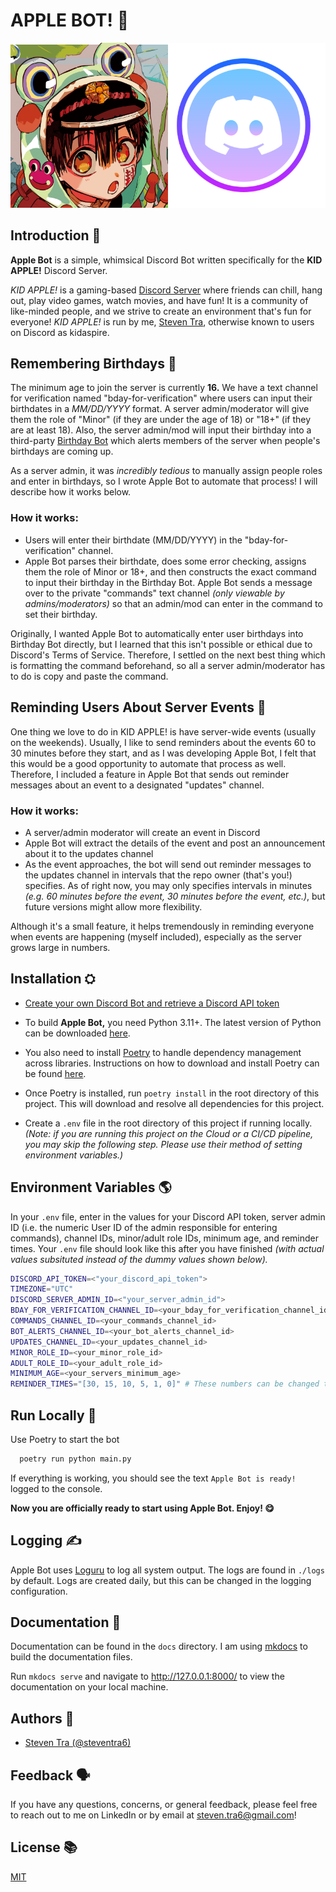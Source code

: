 
# **APPLE BOT!** 🍎



![KID APPLE! x Discord](images/kid%20apple%20github%20logo.png)


## Introduction 📝

**Apple Bot** is a simple, whimsical Discord Bot written specifically for the **KID APPLE!** Discord Server.

*KID APPLE!* is a gaming-based [Discord Server](https://discord.com/) where friends can chill, hang out, play video games, watch movies, and have fun! It is a community of like-minded people, and we strive to create an environment that's fun for everyone! *KID APPLE!* is run by me, [Steven Tra](https://github.com/steventra6), otherwise known to users on Discord as kidaspire. 

## Remembering Birthdays 🎂

The minimum age to join the server is currently **16.** We have a text channel for verification named "bday-for-verification" where users can input their birthdates in a *MM/DD/YYYY* format. A server admin/moderator will give them the role of "Minor" (if they are under the age of 18) or "18+" (if they are at least 18). Also, the server admin/mod will input their birthday into a third-party [Birthday Bot](https://noithecat.dev/bots/BirthdayBot/) which alerts members of the server when people's birthdays are coming up.

As a server admin, it was *incredibly tedious* to manually assign people roles and enter in birthdays, so I wrote Apple Bot to automate that process! I will describe how it works below.

### How it works:
- Users will enter their birthdate (MM/DD/YYYY) in the "bday-for-verification" channel.
- Apple Bot parses their birthdate, does some error checking, assigns them the role of Minor or 18+, and then constructs the exact command to input their birthday in the Birthday Bot. Apple Bot sends a message over to the private "commands" text channel *(only viewable by admins/moderators)* so that an admin/mod can enter in the command to set their birthday. 

Originally, I wanted Apple Bot to automatically enter user birthdays into Birthday Bot directly, but I learned that this isn't possible or ethical due to Discord's Terms of Service. Therefore, I settled on the next best thing which is formatting the command beforehand, so all a server admin/moderator has to do is copy and paste the command. 

## Reminding Users About Server Events 🎉

One thing we love to do in KID APPLE! is have server-wide events (usually on the weekends). Usually, I like to send reminders about the events 60 to 30 minutes before they start, and as I was developing Apple Bot, I felt that this would be a good opportunity to automate that process as well. Therefore, I included a feature in Apple Bot that sends out reminder messages about an event to a designated "updates" channel. 

### How it works:
- A server/admin moderator will create an event in Discord
- Apple Bot will extract the details of the event and post an announcement about it to the updates channel
- As the event approaches, the bot will send out reminder messages to the updates channel in intervals that the repo owner (that's you!) specifies. As of right now, you may only specifies intervals in minutes *(e.g. 60 minutes before the event, 30 minutes before the event, etc.)*, but future versions might allow more flexibility.  

Although it's a small feature, it helps tremendously in reminding everyone when events are happening (myself included), especially as the server grows large in numbers. 



## Installation ⛭

- [Create your own Discord Bot and retrieve a Discord API token](https://discordpy.readthedocs.io/en/stable/discord.html)

- To build **Apple Bot,** you need Python 3.11+. The latest version of Python can be downloaded [here](https://www.python.org/downloads/).  

- You also need to install [Poetry](https://python-poetry.org/) to handle dependency management across libraries. Instructions on how to download and install Poetry can be found [here](https://python-poetry.org/docs/#installing-with-pipx). 

- Once Poetry is installed, run `poetry install` in the root directory of this project. This will download and resolve all dependencies for this project. 

- Create a `.env` file in the root directory of this project if running locally. *(Note: if you are running this project on the Cloud or a CI/CD pipeline, you may skip the following step. Please use their method of setting environment variables.)* 

    
## Environment Variables 🌎

In your `.env` file, enter in the values for your Discord API token, server admin ID (i.e. the numeric User ID of the admin responsible for entering commands), channel IDs, minor/adult role IDs, minimum age, and reminder times. Your `.env` file should look like this after you have finished *(with actual values subsituted instead of the dummy values shown below).*

```bash
DISCORD_API_TOKEN=<"your_discord_api_token">
TIMEZONE="UTC"
DISCORD_SERVER_ADMIN_ID=<"your_server_admin_id">
BDAY_FOR_VERIFICATION_CHANNEL_ID=<your_bday_for_verification_channel_id>
COMMANDS_CHANNEL_ID=<your_commands_channel_id>
BOT_ALERTS_CHANNEL_ID=<your_bot_alerts_channel_id>
UPDATES_CHANNEL_ID=<your_updates_channel_id>
MINOR_ROLE_ID=<your_minor_role_id>
ADULT_ROLE_ID=<your_adult_role_id>
MINIMUM_AGE=<your_servers_minimum_age>
REMINDER_TIMES="[30, 15, 10, 5, 1, 0]" # These numbers can be changed to whatever you want
```


## Run Locally 🏃

Use Poetry to start the bot

```bash
  poetry run python main.py
```

If everything is working, you should see the text `Apple Bot is ready!` logged to the console. 

**Now you are officially ready to start using Apple Bot. Enjoy! 😋**

## Logging ✍️

Apple Bot uses [Loguru](https://github.com/Delgan/loguru) to log all system output. The logs are found in `./logs` by default. Logs are created daily, but this can be changed in the logging configuration.

## Documentation 📓

Documentation can be found in the `docs` directory. I am using [mkdocs](https://www.mkdocs.org/) to build the documentation files. 

Run `mkdocs serve` and navigate to http://127.0.0.1:8000/ to view the documentation on your local machine.
## Authors 📖

- [Steven Tra (@steventra6)](https://github.com/steventra6)


## Feedback 🗣️

If you have any questions, concerns, or general feedback, please feel free to reach out to me on LinkedIn or by email at steven.tra6@gmail.com! 


## License 📚

[MIT](https://choosealicense.com/licenses/mit/)

